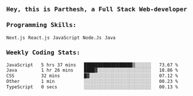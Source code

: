 <samp>
    <h3>Hey, this is Parthesh, a Full Stack Web-developer</h3>
    <h3>Programming Skills: </h3>
    <code>Next.js</code> <code>React.js</code> <code>JavaScript</code> <code>Node.Js</code> <code>Java</code>
    <h3>Weekly Coding Stats:</h3>
<!--START_SECTION:waka-->

```txt
JavaScript   5 hrs 37 mins   ██████████████████▒░░░░░░   73.67 %
Java         1 hr 26 mins    ████▓░░░░░░░░░░░░░░░░░░░░   18.86 %
CSS          32 mins         █▓░░░░░░░░░░░░░░░░░░░░░░░   07.12 %
Other        1 min           ░░░░░░░░░░░░░░░░░░░░░░░░░   00.23 %
TypeScript   0 secs          ░░░░░░░░░░░░░░░░░░░░░░░░░   00.13 %
```

<!--END_SECTION:waka-->
</samp>
